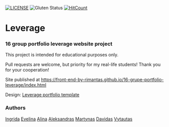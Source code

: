 [![LICENSE](https://img.shields.io/badge/license-MIT-blue.svg?style=flat-square)](https://github.com/belauzas/HTML5-website-template/blob/master/LICENSE.md)
![Gluten Status](https://img.shields.io/badge/Gluten-Free-green.svg)
[![HitCount](http://hits.dwyl.com/front-end-by-rimantas/16-grupe-portfolio-leverage.svg)](http://hits.dwyl.com/front-end-by-rimantas/16-grupe-portfolio-leverage)

# Leverage
### 16 group portfolio leverage website project

This project is intended for educational purposes only. 

Pull requests are welcome, but priority for my real-life students! Thank you for your cooperation!

Site published at https://front-end-by-rimantas.github.io/16-grupe-portfolio-leverage/index.html

Design: [Leverage portfolio template](https://leverage.codings.dev/home-portfolio-2)

### Authors

[Ingrida](https://github.com/IngriJ)
[Evelina](https://github.com/evelinao1)
[Alina](https://github.com/TechNaa)
[Aleksandras](https://github.com/Aliux02)
[Martynas](https://github.com/devyni)
[Davidas](https://github.com/dawisteam)
[Vytautas](https://github.com/wycka0214)
